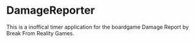 DamageReporter
==============

This is a inoffical timer application for the boardgame Damage Report by Break From Reality Games.